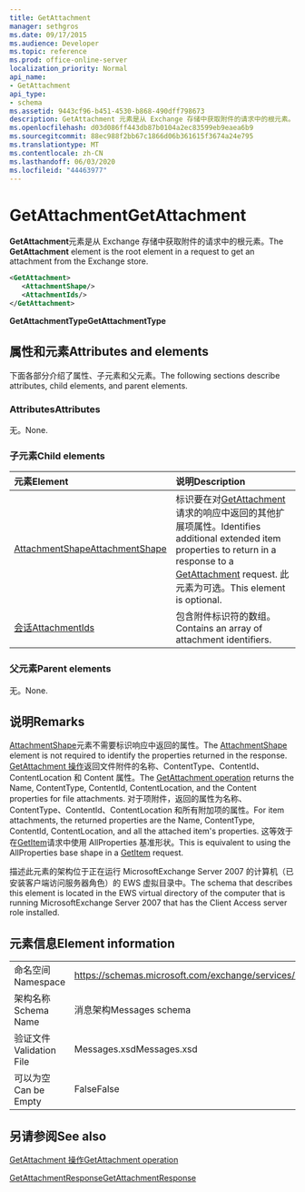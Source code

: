 ```yaml
---
title: GetAttachment
manager: sethgros
ms.date: 09/17/2015
ms.audience: Developer
ms.topic: reference
ms.prod: office-online-server
localization_priority: Normal
api_name:
- GetAttachment
api_type:
- schema
ms.assetid: 9443cf96-b451-4530-b868-490dff798673
description: GetAttachment 元素是从 Exchange 存储中获取附件的请求中的根元素。
ms.openlocfilehash: d03d086ff443db87b0104a2ec83599eb9eaea6b9
ms.sourcegitcommit: 88ec988f2bb67c1866d06b361615f3674a24e795
ms.translationtype: MT
ms.contentlocale: zh-CN
ms.lasthandoff: 06/03/2020
ms.locfileid: "44463977"
---
```

# <a name="getattachment"></a><span data-ttu-id="d7565-103">GetAttachment</span><span class="sxs-lookup"><span data-stu-id="d7565-103">GetAttachment</span></span>

<span data-ttu-id="d7565-104">**GetAttachment**元素是从 Exchange 存储中获取附件的请求中的根元素。</span><span class="sxs-lookup"><span data-stu-id="d7565-104">The **GetAttachment** element is the root element in a request to get an attachment from the Exchange store.</span></span> 
  
```xml
<GetAttachment>
   <AttachmentShape/>
   <AttachmentIds/>
</GetAttachment>
```

 <span data-ttu-id="d7565-105">**GetAttachmentType**</span><span class="sxs-lookup"><span data-stu-id="d7565-105">**GetAttachmentType**</span></span>
## <a name="attributes-and-elements"></a><span data-ttu-id="d7565-106">属性和元素</span><span class="sxs-lookup"><span data-stu-id="d7565-106">Attributes and elements</span></span>

<span data-ttu-id="d7565-107">下面各部分介绍了属性、子元素和父元素。</span><span class="sxs-lookup"><span data-stu-id="d7565-107">The following sections describe attributes, child elements, and parent elements.</span></span>
  
### <a name="attributes"></a><span data-ttu-id="d7565-108">Attributes</span><span class="sxs-lookup"><span data-stu-id="d7565-108">Attributes</span></span>

<span data-ttu-id="d7565-109">无。</span><span class="sxs-lookup"><span data-stu-id="d7565-109">None.</span></span>
  
### <a name="child-elements"></a><span data-ttu-id="d7565-110">子元素</span><span class="sxs-lookup"><span data-stu-id="d7565-110">Child elements</span></span>

|<span data-ttu-id="d7565-111">**元素**</span><span class="sxs-lookup"><span data-stu-id="d7565-111">**Element**</span></span>|<span data-ttu-id="d7565-112">**说明**</span><span class="sxs-lookup"><span data-stu-id="d7565-112">**Description**</span></span>|
|:-----|:-----|
|[<span data-ttu-id="d7565-113">AttachmentShape</span><span class="sxs-lookup"><span data-stu-id="d7565-113">AttachmentShape</span></span>](attachmentshape.md) <br/> |<span data-ttu-id="d7565-114">标识要在对[GetAttachment](getattachment.md)请求的响应中返回的其他扩展项属性。</span><span class="sxs-lookup"><span data-stu-id="d7565-114">Identifies additional extended item properties to return in a response to a [GetAttachment](getattachment.md) request.</span></span> <span data-ttu-id="d7565-115">此元素为可选。</span><span class="sxs-lookup"><span data-stu-id="d7565-115">This element is optional.</span></span>  <br/> |
|[<span data-ttu-id="d7565-116">会话</span><span class="sxs-lookup"><span data-stu-id="d7565-116">AttachmentIds</span></span>](attachmentids.md) <br/> |<span data-ttu-id="d7565-117">包含附件标识符的数组。</span><span class="sxs-lookup"><span data-stu-id="d7565-117">Contains an array of attachment identifiers.</span></span>  <br/> |
   
### <a name="parent-elements"></a><span data-ttu-id="d7565-118">父元素</span><span class="sxs-lookup"><span data-stu-id="d7565-118">Parent elements</span></span>

<span data-ttu-id="d7565-119">无。</span><span class="sxs-lookup"><span data-stu-id="d7565-119">None.</span></span>
  
## <a name="remarks"></a><span data-ttu-id="d7565-120">说明</span><span class="sxs-lookup"><span data-stu-id="d7565-120">Remarks</span></span>

<span data-ttu-id="d7565-121">[AttachmentShape](attachmentshape.md)元素不需要标识响应中返回的属性。</span><span class="sxs-lookup"><span data-stu-id="d7565-121">The [AttachmentShape](attachmentshape.md) element is not required to identify the properties returned in the response.</span></span> <span data-ttu-id="d7565-122">[GetAttachment 操作](getattachment-operation.md)返回文件附件的名称、ContentType、ContentId、ContentLocation 和 Content 属性。</span><span class="sxs-lookup"><span data-stu-id="d7565-122">The [GetAttachment operation](getattachment-operation.md) returns the Name, ContentType, ContentId, ContentLocation, and the Content properties for file attachments.</span></span> <span data-ttu-id="d7565-123">对于项附件，返回的属性为名称、ContentType、ContentId、ContentLocation 和所有附加项的属性。</span><span class="sxs-lookup"><span data-stu-id="d7565-123">For item attachments, the returned properties are the Name, ContentType, ContentId, ContentLocation, and all the attached item's properties.</span></span> <span data-ttu-id="d7565-124">这等效于在[GetItem](getitem.md)请求中使用 AllProperties 基准形状。</span><span class="sxs-lookup"><span data-stu-id="d7565-124">This is equivalent to using the AllProperties base shape in a [GetItem](getitem.md) request.</span></span> 
  
<span data-ttu-id="d7565-125">描述此元素的架构位于正在运行 MicrosoftExchange Server 2007 的计算机（已安装客户端访问服务器角色）的 EWS 虚拟目录中。</span><span class="sxs-lookup"><span data-stu-id="d7565-125">The schema that describes this element is located in the EWS virtual directory of the computer that is running MicrosoftExchange Server 2007 that has the Client Access server role installed.</span></span>
  
## <a name="element-information"></a><span data-ttu-id="d7565-126">元素信息</span><span class="sxs-lookup"><span data-stu-id="d7565-126">Element information</span></span>

|||
|:-----|:-----|
|<span data-ttu-id="d7565-127">命名空间</span><span class="sxs-lookup"><span data-stu-id="d7565-127">Namespace</span></span>  <br/> |https://schemas.microsoft.com/exchange/services/2006/messages  <br/> |
|<span data-ttu-id="d7565-128">架构名称</span><span class="sxs-lookup"><span data-stu-id="d7565-128">Schema Name</span></span>  <br/> |<span data-ttu-id="d7565-129">消息架构</span><span class="sxs-lookup"><span data-stu-id="d7565-129">Messages schema</span></span>  <br/> |
|<span data-ttu-id="d7565-130">验证文件</span><span class="sxs-lookup"><span data-stu-id="d7565-130">Validation File</span></span>  <br/> |<span data-ttu-id="d7565-131">Messages.xsd</span><span class="sxs-lookup"><span data-stu-id="d7565-131">Messages.xsd</span></span>  <br/> |
|<span data-ttu-id="d7565-132">可以为空</span><span class="sxs-lookup"><span data-stu-id="d7565-132">Can be Empty</span></span>  <br/> |<span data-ttu-id="d7565-133">False</span><span class="sxs-lookup"><span data-stu-id="d7565-133">False</span></span>  <br/> |
   
## <a name="see-also"></a><span data-ttu-id="d7565-134">另请参阅</span><span class="sxs-lookup"><span data-stu-id="d7565-134">See also</span></span>



[<span data-ttu-id="d7565-135">GetAttachment 操作</span><span class="sxs-lookup"><span data-stu-id="d7565-135">GetAttachment operation</span></span>](getattachment-operation.md)
  
[<span data-ttu-id="d7565-136">GetAttachmentResponse</span><span class="sxs-lookup"><span data-stu-id="d7565-136">GetAttachmentResponse</span></span>](getattachmentresponse.md)

